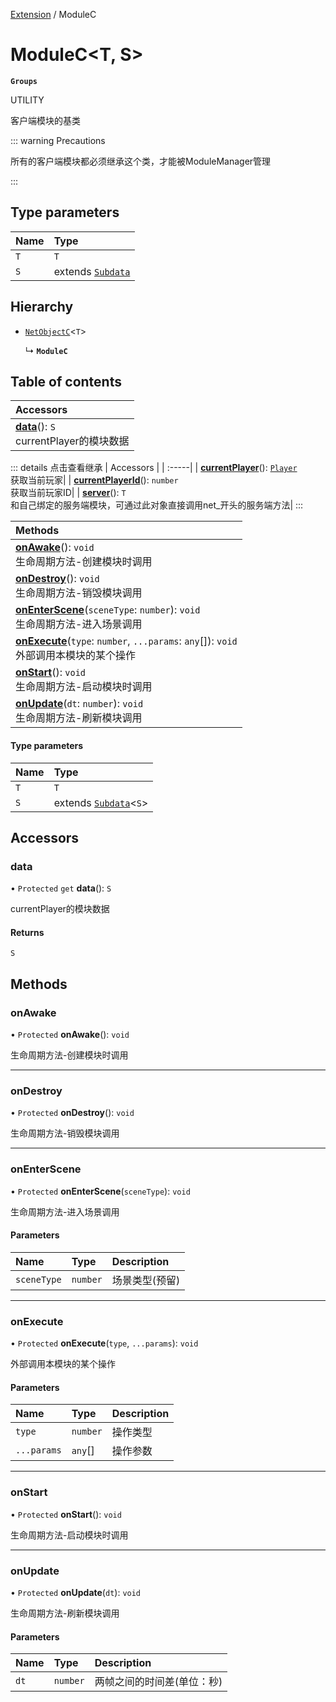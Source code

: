 [Extension](../modules/Extension.Extension.md) / ModuleC

# ModuleC<T, S\> <Badge type="tip" text="Class" /> <Score text="ModuleC<T, S\>" />

**`Groups`**

UTILITY

客户端模块的基类

::: warning Precautions

所有的客户端模块都必须继承这个类，才能被ModuleManager管理

:::

## Type parameters

| Name | Type |
| :------ | :------ |
| `T` | `T` |
| `S` | extends [`Subdata`](Extension.Subdata.md) |

## Hierarchy

- [`NetObjectC`](Extension.NetObjectC.md)<`T`\>

  ↳ **`ModuleC`**

## Table of contents

| Accessors |
| :-----|
| **[data](Extension.ModuleC.md#data)**(): `S` <br> currentPlayer的模块数据|


::: details 点击查看继承
| Accessors |
| :-----|
| **[currentPlayer](Extension.NetObjectC.md#currentplayer)**(): [`Player`](Gameplay.Player.md) <br> 获取当前玩家|
| **[currentPlayerId](Extension.NetObjectC.md#currentplayerid)**(): `number` <br> 获取当前玩家ID|
| **[server](Extension.NetObjectC.md#server)**(): `T` <br> 和自己绑定的服务端模块，可通过此对象直接调用net_开头的服务端方法|
:::


| Methods |
| :-----|
| **[onAwake](Extension.ModuleC.md#onawake)**(): `void` <br> 生命周期方法-创建模块时调用|
| **[onDestroy](Extension.ModuleC.md#ondestroy)**(): `void` <br> 生命周期方法-销毁模块调用|
| **[onEnterScene](Extension.ModuleC.md#onenterscene)**(`sceneType`: `number`): `void` <br> 生命周期方法-进入场景调用|
| **[onExecute](Extension.ModuleC.md#onexecute)**(`type`: `number`, `...params`: `any`[]): `void` <br> 外部调用本模块的某个操作|
| **[onStart](Extension.ModuleC.md#onstart)**(): `void` <br> 生命周期方法-启动模块时调用|
| **[onUpdate](Extension.ModuleC.md#onupdate)**(`dt`: `number`): `void` <br> 生命周期方法-刷新模块调用|

#### Type parameters

| Name | Type |
| :------ | :------ |
| `T` | `T` |
| `S` | extends [`Subdata`](Extension.Subdata.md)<`S`\> |

## Accessors

### data <Score text="data" /> 

• `Protected` `get` **data**(): `S`

currentPlayer的模块数据

#### Returns

`S`


## Methods

### onAwake <Score text="onAwake" /> 

• `Protected` **onAwake**(): `void` <Badge type="tip" text="client" />

生命周期方法-创建模块时调用



___

### onDestroy <Score text="onDestroy" /> 

• `Protected` **onDestroy**(): `void` <Badge type="tip" text="client" />

生命周期方法-销毁模块调用



___

### onEnterScene <Score text="onEnterScene" /> 

• `Protected` **onEnterScene**(`sceneType`): `void` <Badge type="tip" text="client" />

生命周期方法-进入场景调用


#### Parameters

| Name | Type | Description |
| :------ | :------ | :------ |
| `sceneType` | `number` |  场景类型(预留) |


___

### onExecute <Score text="onExecute" /> 

• `Protected` **onExecute**(`type`, `...params`): `void` <Badge type="tip" text="client" />

外部调用本模块的某个操作


#### Parameters

| Name | Type | Description |
| :------ | :------ | :------ |
| `type` | `number` |  操作类型 |
| `...params` | `any`[] |  操作参数 |


___

### onStart <Score text="onStart" /> 

• `Protected` **onStart**(): `void` <Badge type="tip" text="client" />

生命周期方法-启动模块时调用



___

### onUpdate <Score text="onUpdate" /> 

• `Protected` **onUpdate**(`dt`): `void` <Badge type="tip" text="client" />

生命周期方法-刷新模块调用


#### Parameters

| Name | Type | Description |
| :------ | :------ | :------ |
| `dt` | `number` |  两帧之间的时间差(单位：秒) |

